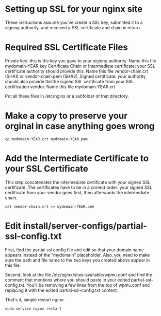 # Setting up SSL for your nginx site

These instructions assume you've create a SSL key, submitted it to a signing authority, and received a SSL certificate and chain in return.

# Required SSL Certificate Files

Private key: this is the key you gave to your signing authority. Name this file mydomain-YEAR.key
Certificate Chain or Intermediate certificate: your SSL certificate authority should provide this. Name this file vendor-chain.crt (SHA1) or vendor-chain.pem (SHA2).
Signed certificate: your authority should also provide thisthe signed SSL certificate from your SSL certification vendor. Name this file mydomain-YEAR.crt

Put all these files in /etc/nginx or a subfolder of that directory.

# Make a copy to preserve your orginal in case anything goes wrong

    cp mydomain-YEAR.crt mydomain-YEAR.pem  

# Add the Intermediate Certificate to your SSL Certificate

This step concatenates the intermediate certificate with your signed SSL certificate. The certificates have to be in a correct order: your signed SSL certificate from your vendor goes first, then afterwards the intermediate chain.

    cat vendor-chain.crt >> mydomain-YEAR.pem  

# Edit install/server-configs/partial-ssl-config.txt

First, find the partial ssl config file and edit so that your domain name appears instead of the "mydomain" placeholder. Also, you need to make sure the path and file name to the two keys you created above appear in this file.

Second, look at the file /etc/nginx/sites-available/wpmu.conf and find the comment that mentions where you should paste in your edited partial-ssl-config.txt. You'll be removing a few lines from the top of wpmu.conf and replacing it with the edited partial-ssl-config.txt content.

That's it, simple restart nginx:

	sudo service nginx restart